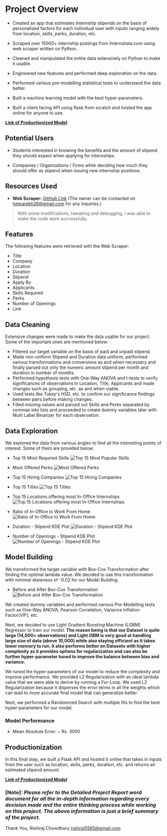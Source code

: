 # **Project Overview**

* Created an app that estimates Internship stipends on the basis of personalized factors for each individual user with inputs ranging widely from location, skills, perks, duration, etc.

* Scraped over 15000+ internship postings from Internshala.com using web scraper written on Python.

* Cleaned and manipulated the entire data extensively on Python to make it usable.

* Engineered new features and performed deep exploration on the data.
* Performed various pre-modelling statistical tests to understand the data better.

* Built a machine learning model with the best hyper-parameters.

* Built a client facing API using flask from scratch and hosted the app online for anyone to use.

**[Link of Productionized Model](https://flaskinternshalamodel-production.up.railway.app/)**

## Potential Users

* Students interested in knowing the benefits and the amount of stipend they should expect when applying for internships.

* Companies / Organizations / Firms while deciding how much they should offer as stipend when issuing new internship positions.

## Resources Used
* **Web Scraper:** [GitHub Link](https://github.com/het-parekh/Internshala-Web-Scraper-Internshala.com)
(The owner can be contacted on [hetparekh26@gmail.com](mailto:hetparekh26@gmail.com) for any inquiries.)
> With some modifications, tweaking and debugging, I was able to make the code work successfully.

## Features
The following features were retrieved with the Web Scraper:

- Title
- Company
- Location
- Duration
- Stipend
- Apply By
- Applicants
- Skills Required
- Perks
- Number of Openings
- Link

## Data Cleaning
Extensive changes were made to make the data usable for our project. Some of the important ones are mentioned below: 

 - Filtered our target variable on the basis of paid and unpaid stipend.
 - Made non-uniform Stipend and Duration data uniform, performed various transformations and conversions as and when necessary and finally parsed out only the numeric amount stipend per month and duration in number of months.
 - Performed hypothesis tests with One-Way ANOVA and t-tests to verify significances of observations in Location, Title, Applicants and made changes such as grouping, etc. as and when viable.
 - Used tests like Tukey's HSD, etc. to confirm our significance findings between pairs before making changes.
 - Filled missing values and parsed out Skills and Perks separated by commas into lists and proceeded to create dummy variables later with Multi Label Binarizer for each observation.

## Data Exploration
We explored the data from various angles to find all the interesting points of interest. Some of them are provided below:
* Top 15 Most Required Skills
![Top 15 Most Popular Skills](https://github.com/rishi5565/internshala-stipend-estimator/raw/main/EDA%20Images/skills.png)

* Most Offered Perks
![Most Offered Perks](https://github.com/rishi5565/internshala-stipend-estimator/raw/main/EDA%20Images/perks.png)

* Top 15 Hiring Companies
![Top 15 Hiring Companies](https://github.com/rishi5565/internshala-stipend-estimator/raw/main/EDA%20Images/company.png)
* Top 15 Titles
![Top 15 Titles](https://github.com/rishi5565/internshala-stipend-estimator/raw/main/EDA%20Images/title.png)
* Top 15 Locations offering most In-Office Internships
![Top 15 Locations offering most In-Office Internships](https://github.com/rishi5565/internshala-stipend-estimator/raw/main/EDA%20Images/location.png)
* Ratio of In-Office to Work From Home
![Ratio of In-Office to Work From Home](https://github.com/rishi5565/internshala-stipend-estimator/raw/main/EDA%20Images/wfhandothers.png)
* Duration - Stipend KDE Plot
![Duration - Stipend KDE Plot](https://github.com/rishi5565/internshala-stipend-estimator/raw/main/EDA%20Images/stipenddurationkde.png)
* Number of Openings - Stipend KDE Plot
![Number of Openings - Stipend KDE Plot](https://github.com/rishi5565/internshala-stipend-estimator/raw/main/EDA%20Images/stipendnoopenkde.png)

## Model Building
We transformed the target variable with Box-Cox Transformation after finding the optimal lambda value. We decided to use this transformation with minimal skewness of -0.02 for our Model Building. 
* Before and After Box-Cox Transformation
![Before and After Box-Cox Transformation](https://github.com/rishi5565/internshala-stipend-estimator/raw/main/EDA%20Images/boxcoxtrans.png)

We created dummy variables and performed various Pre-Modelling tests such as One-Way ANOVA, Pearson Correlation, Variance Inflation Factor(VIF), etc.

Next, we decided to use Light Gradient Boosting Machine (LGBM) Regressor to train our model.
**The reason being is that our Dataset is quite large (14,000+ observations) and Light GBM is very good at handling large size of data (above 10,000) while also staying efficient as it takes lower memory to run. It also performs better on Datasets with higher complexity as it provides options for regularization and can also be further hyper-parameter tuned to improve the balance between bias and variance.**

We tuned the hyper-parameters of our model to reduce the complexity and improve performance. We provided L2 Regularization with an ideal lambda value that we were able to derive by running a For-Loop. We used L2 Regularization because it disperses the error terms in all the weights which can lead to more accurate final model that can generalize better.

Next, we performed a Randomized Search with multiple fits to find the best hyper-parameters for our model.

### Model Performance
* Mean Absolute Error: ~ Rs. 3000

## Productionization
In this final step, we built a Flask API and hosted it online that takes in inputs from the user such as location, skills, perks, duration, etc. and returns an estimated stipend amount.

**[Link of Productionized Model](https://flaskinternshalamodel-production.up.railway.app/)**

### [Note]: ***Please refer to the Detailed Project Report word document for all the in-depth information regarding every decision made and the entire thinking process while working on this project. The above information is just a brief summary of the project.***

Thank You,
Rishiraj Chowdhury
[rishiraj5565@gmail.com](mailto:rishiraj5565@gmail.com)
